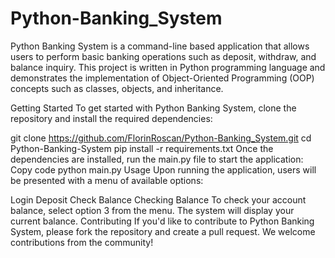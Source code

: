 # Python-Banking_System
Python Banking System is a command-line based application that allows users to perform basic banking operations such as deposit, withdraw, and balance inquiry. This project is written in Python programming language and demonstrates the implementation of Object-Oriented Programming (OOP) concepts such as classes, objects, and inheritance.

Getting Started
To get started with Python Banking System, clone the repository and install the required dependencies:

git clone https://github.com/FlorinRoscan/Python-Banking_System.git
cd Python-Banking-System
pip install -r requirements.txt
Once the dependencies are installed, run the main.py file to start the application:
Copy code
python main.py
Usage
Upon running the application, users will be presented with a menu of available options:

Login
Deposit
Check Balance
Checking Balance
To check your account balance, select option 3 from the menu. The system will display your current balance.
Contributing
If you'd like to contribute to Python Banking System, please fork the repository and create a pull request. We welcome contributions from the community!
